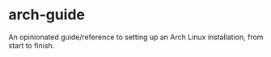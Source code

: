 # arch-guide
An opinionated guide/reference to setting up an Arch Linux installation, from start to finish.
